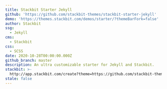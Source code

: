 ```yaml
---
title: Stackbit Starter Jekyll
github: 'https://github.com/stackbit-themes/stackbit-starter-jekyll'
demo: 'https://themes.stackbit.com/demos/starter/?themeBarFork=false'
author: Stackbit
ssg:
  - Jekyll
cms:
  - Stackbit
css:
  - SCSS
date: 2020-10-28T00:00:00.000Z
github_branch: master
description: An ultra customizable starter for Jekyll and Stackbit.
stackbit: >-
  http://app.stackbit.com/create?theme=https://github.com/stackbit-themes/stackbit-starter-jekyll
stale: false
---
```

